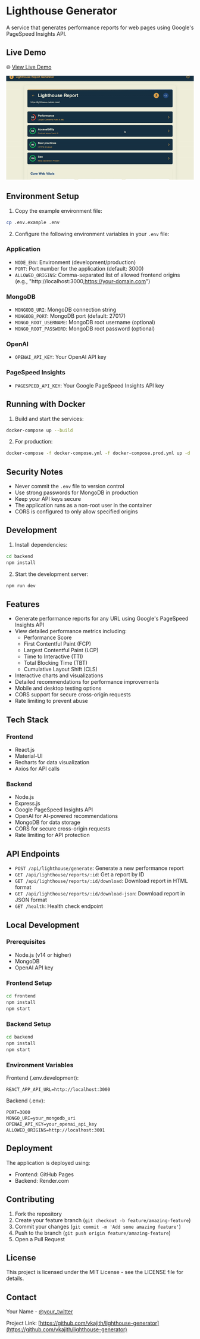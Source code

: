 # Lighthouse Generator

A service that generates performance reports for web pages using Google's PageSpeed Insights API.

## Live Demo

🌐 [View Live Demo](https://vkajith.github.io/lighthouse-generator)

![Demo](frontend/public/demo.gif)

## Environment Setup

1. Copy the example environment file:
```bash
cp .env.example .env
```

2. Configure the following environment variables in your `.env` file:

### Application
- `NODE_ENV`: Environment (development/production)
- `PORT`: Port number for the application (default: 3000)
- `ALLOWED_ORIGINS`: Comma-separated list of allowed frontend origins (e.g., "http://localhost:3000,https://your-domain.com")

### MongoDB
- `MONGODB_URI`: MongoDB connection string
- `MONGODB_PORT`: MongoDB port (default: 27017)
- `MONGO_ROOT_USERNAME`: MongoDB root username (optional)
- `MONGO_ROOT_PASSWORD`: MongoDB root password (optional)

### OpenAI
- `OPENAI_API_KEY`: Your OpenAI API key

### PageSpeed Insights
- `PAGESPEED_API_KEY`: Your Google PageSpeed Insights API key

## Running with Docker

1. Build and start the services:
```bash
docker-compose up --build
```

2. For production:
```bash
docker-compose -f docker-compose.yml -f docker-compose.prod.yml up -d
```

## Security Notes

- Never commit the `.env` file to version control
- Use strong passwords for MongoDB in production
- Keep your API keys secure
- The application runs as a non-root user in the container
- CORS is configured to only allow specified origins

## Development

1. Install dependencies:
```bash
cd backend
npm install
```

2. Start the development server:
```bash
npm run dev
```

## Features

- Generate performance reports for any URL using Google's PageSpeed Insights API
- View detailed performance metrics including:
  - Performance Score
  - First Contentful Paint (FCP)
  - Largest Contentful Paint (LCP)
  - Time to Interactive (TTI)
  - Total Blocking Time (TBT)
  - Cumulative Layout Shift (CLS)
- Interactive charts and visualizations
- Detailed recommendations for performance improvements
- Mobile and desktop testing options
- CORS support for secure cross-origin requests
- Rate limiting to prevent abuse

## Tech Stack

### Frontend
- React.js
- Material-UI
- Recharts for data visualization
- Axios for API calls

### Backend
- Node.js
- Express.js
- Google PageSpeed Insights API
- OpenAI for AI-powered recommendations
- MongoDB for data storage
- CORS for secure cross-origin requests
- Rate limiting for API protection

## API Endpoints

- `POST /api/lighthouse/generate`: Generate a new performance report
- `GET /api/lighthouse/reports/:id`: Get a report by ID
- `GET /api/lighthouse/reports/:id/download`: Download report in HTML format
- `GET /api/lighthouse/reports/:id/download-json`: Download report in JSON format
- `GET /health`: Health check endpoint

## Local Development

### Prerequisites
- Node.js (v14 or higher)
- MongoDB
- OpenAI API key

### Frontend Setup
```bash
cd frontend
npm install
npm start
```

### Backend Setup
```bash
cd backend
npm install
npm start
```

### Environment Variables

Frontend (.env.development):
```
REACT_APP_API_URL=http://localhost:3000
```

Backend (.env):
```
PORT=3000
MONGO_URI=your_mongodb_uri
OPENAI_API_KEY=your_openai_api_key
ALLOWED_ORIGINS=http://localhost:3001
```

## Deployment

The application is deployed using:
- Frontend: GitHub Pages
- Backend: Render.com

## Contributing

1. Fork the repository
2. Create your feature branch (`git checkout -b feature/amazing-feature`)
3. Commit your changes (`git commit -m 'Add some amazing feature'`)
4. Push to the branch (`git push origin feature/amazing-feature`)
5. Open a Pull Request

## License

This project is licensed under the MIT License - see the LICENSE file for details.

## Contact

Your Name - [@your_twitter](https://twitter.com/your_twitter)

Project Link: [https://github.com/vkajith/lighthouse-generator](https://github.com/vkajith/lighthouse-generator) 